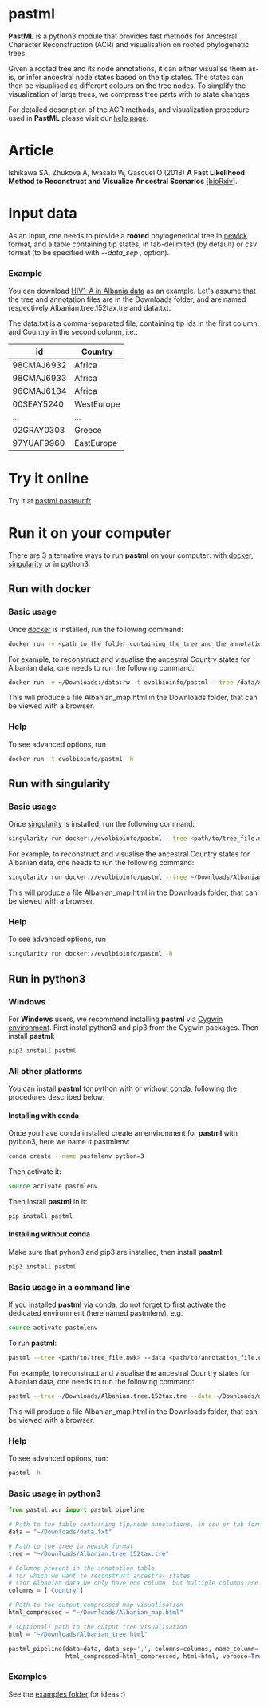 # pastml

__PastML__ is a python3 module that provides fast methods for Ancestral Character Reconstruction (ACR) and visualisation
on rooted phylogenetic trees.

Given a rooted tree and its node annotations, it can either visualise them as-is, 
or infer ancestral node states based on the tip states. The states can then be visualised as different colours on the tree nodes. 
To simplify the visualization of large trees, we compress tree parts with to state changes. 

For detailed description of the ACR methods, and visualization procedure used in __PastML__ please visit our [help page](https://pastml.pasteur.fr/help).

# Article

Ishikawa SA, Zhukova A, Iwasaki W, Gascuel O (2018) __A Fast Likelihood Method to Reconstruct and Visualize Ancestral Scenarios__ [[bioRxiv]](https://doi.org/10.1101/379529).

# Input data
As an input, one needs to provide a **rooted** phylogenetical tree in [newick](https://en.wikipedia.org/wiki/Newick_format) format,
and a table containing tip states, 
in tab-delimited (by default) or csv format (to be specified with *--data_sep ,* option).

### Example
You can download [HIV1-A in Albania data](examples/Albania/data) as an example.
Let's assume that the tree and annotation files are in the Downloads folder, 
and are named respectively Albanian.tree.152tax.tre	and data.txt.

The data.txt is a comma-separated file, containing tip ids in the first column, 
and Country in the second column, i.e.:

id | Country
----- |  -----
98CMAJ6932 | Africa
98CMAJ6933 | Africa
96CMAJ6134 | Africa
00SEAY5240 | WestEurope
... | ...
02GRAY0303 | Greece
97YUAF9960 | EastEurope

# Try it online
Try it at [pastml.pasteur.fr](https://pastml.pasteur.fr)

# Run it on your computer

There are 3 alternative ways to run __pastml__ on your computer: with [docker](https://www.docker.com/community-edition), [singularity](https://www.sylabs.io/singularity/) or in python3.

## Run with docker

### Basic usage
Once [docker](https://www.docker.com/community-edition) is installed, run the following command:

```bash
docker run -v <path_to_the_folder_containing_the_tree_and_the_annotations>:/data:rw -t evolbioinfo/pastml --tree /data/<tree_file.nwk> --data /data/<annotation_file.csv> --data_sep <separator_eg_,> --columns <column1 column2 ...> --html_compressed /data/<output_map.html>
```

For example, to reconstruct and visualise the ancestral Country states for Albanian data, 
one needs to run the following command:

```bash
docker run -v ~/Downloads:/data:rw -t evolbioinfo/pastml --tree /data/Albanian.tree.152tax.tre --data /data/data.txt --columns Country --html_compressed /data/Albanian_map.html --data_sep , 
```

This will produce a file Albanian_map.html in the Downloads folder, 
that can be viewed with a browser.


### Help

To see advanced options, run
```bash
docker run -t evolbioinfo/pastml -h
```

## Run with singularity

### Basic usage
Once [singularity](https://www.sylabs.io/guides/2.6/user-guide/quick_start.html#quick-installation-steps) is installed, run the following command:

```bash
singularity run docker://evolbioinfo/pastml --tree <path/to/tree_file.nwk> --data <path/to/annotation_file.csv> --columns <column1 column2 ...> --html_compressed <path/to/output/map.html> --data_sep <separator_eg_,>
```

For example, to reconstruct and visualise the ancestral Country states for Albanian data, 
one needs to run the following command:

```bash
singularity run docker://evolbioinfo/pastml --tree ~/Downloads/Albanian.tree.152tax.tre --data ~/Downloads/data.txt --columns Country --html_compressed ~/Downloads/Albanian_map.html --data_sep , 
```

This will produce a file Albanian_map.html in the Downloads folder, 
that can be viewed with a browser.


### Help

To see advanced options, run
```bash
singularity run docker://evolbioinfo/pastml -h
```

## Run in python3

### Windows
For **Windows** users, we recommend installing __pastml__ via [Cygwin environment](https://www.cygwin.com/).
First instal python3 and pip3 from the Cygwin packages. Then install __pastml__:
```bash
pip3 install pastml
```

### All other platforms

You can install __pastml__ for python with or without [conda](https://conda.io/docs/), following the procedures described below:

#### Installing with conda

Once you have conda installed create an environment for __pastml__ with python3, here we name it pastmlenv:

```bash
conda create --name pastmlenv python=3
```

Then activate it:
```bash
source activate pastmlenv
```

Then install __pastml__ in it:

```bash
pip install pastml
```

#### Installing without conda

Make sure that pyhon3 and pip3 are installed, then install __pastml__:

```bash
pip3 install pastml
```

### Basic usage in a command line
If you installed __pastml__ via conda, do not forget to first activate the dedicated environment (here named pastmlenv), e.g.

```bash
source activate pastmlenv
```

To run __pastml__:

```bash
pastml --tree <path/to/tree_file.nwk> --data <path/to/annotation_file.csv> --columns <column1 column2 ...> --html_compressed <path/to/output/map.html> --data_sep <separator_eg_,>
```

For example, to reconstruct and visualise the ancestral Country states for Albanian data, 
one needs to run the following command:

```bash
pastml --tree ~/Downloads/Albanian.tree.152tax.tre --data ~/Downloads/data.txt --columns Country --html_compressed ~/Downloads/Albanian_map.html --data_sep , 
```

This will produce a file Albanian_map.html in the Downloads folder, 
that can be viewed with a browser.

### Help

To see advanced options, run:
```bash
pastml -h
```

### Basic usage in python3
```python
from pastml.acr import pastml_pipeline

# Path to the table containing tip/node annotations, in csv or tab format
data = "~/Downloads/data.txt"

# Path to the tree in newick format
tree = "~/Downloads/Albanian.tree.152tax.tre"

# Columns present in the annotation table,
# for which we want to reconstruct ancestral states
# (for Albanian data we only have one column, but multiple columns are also allowed)
columns = ['Country']

# Path to the output compressed map visualisation
html_compressed = "~/Downloads/Albanian_map.html"

# (Optional) path to the output tree visualisation
html = "~/Downloads/Albanian_tree.html"

pastml_pipeline(data=data, data_sep=',', columns=columns, name_column='Country', tree=tree,
                html_compressed=html_compressed, html=html, verbose=True)
```

### Examples

See the [examples folder](https://github.com/evolbioinfo/pastml/tree/master/examples) for ideas :)
